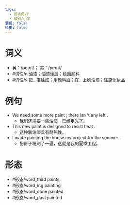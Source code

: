 ```yaml
---
tags:
  - 首字母/P
  - 级别/小学
掌握: false
模糊: false
---
```

# 词义
- 英：/peɪnt/； 美：/peɪnt/
- #词性/n  油漆；油漆涂层；绘画颜料
- #词性/v  把…描绘成；用颜料画；在…上刷油漆；往施化妆品
# 例句
- We need some more paint ; there isn 't any left .
	- 我们还需要一些油漆，已经用光了。
- This new paint is designed to resist heat .
	- 这种新油漆具有耐热性。
- I made painting the house my project for the summer .
	- 把房子粉刷了一遍，这就是我的夏季工程。
# 形态
- #形态/word_third paints
- #形态/word_ing painting
- #形态/word_done painted
- #形态/word_past painted
